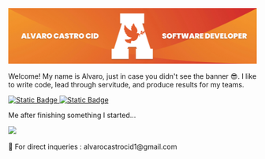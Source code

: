 <img src="images/alvaro-castro-cid-banner.jpeg" style="max-width: 100%;">
<p align="center"> 
    <p>Welcome! My name is Alvaro, just in case you didn't see the banner 😎. I like to write code, lead through servitude, and produce results for my teams.</p>
    <a href="https://www.linkedin.com/in/alvaro-castro-cid-1160081a5/">
        <img alt="Static Badge" src="https://img.shields.io/badge/connect_with_me-blue?style=for-the-badge&logo=linkedIn&link=https%3A%2F%2Fwww.linkedin.com%2Fin%2Falvaro-castro-cid-1160081a5%2F">
    </a>
    <a href="">
        <img alt="Static Badge" src="https://img.shields.io/badge/checkout_my_work-orange?style=for-the-badge&link=https%3A%2F%2Fwww.castroportfolio.com%2Fhome.html">
    </a>
    <p>Me after finishing something I started...</p>
    <img src="https://media.giphy.com/media/v1.Y2lkPTc5MGI3NjExY3dycHBlaG93cTFzYWh3dTFudWZ5Nm8weW5maTBxNXkxZXlyejB0YyZlcD12MV9pbnRlcm5hbF9naWZfYnlfaWQmY3Q9Zw/PkPpnkyeC2wYmCqHu5/giphy.gif" width="30px">
    <p> 🤝 For direct inqueries : alvarocastrocid1@gmail.com </p>
</p>
<!--
**fidotheprince/fidotheprince** is a ✨ _special_ ✨ repository because its `README.md` (this file) appears on your GitHub profile.
andale mono
Here are some ideas to get you started:

- 🔭 I’m currently working on ...
- 🌱 I’m currently learning ...
- 👯 I’m looking to collaborate on ...
- 🤔 I’m looking for help with ...
- 💬 Ask me about ...
- 📫 How to reach me: ...
- 😄 Pronouns: ...
- ⚡ Fun fact: ...
-->
